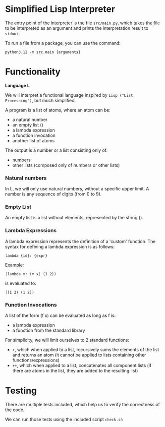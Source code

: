 # Simplified Lisp Interpreter
The entry point of the interpreter is the file `src/main.py`, which takes the file to be interpreted as an argument and prints the interpretation result to `stdout`.

To run a file from a package, you can use the command:
```
python3.12 -m src.main {arguments}
```

# Functionality
**Language L**

We will interpret a functional language inspired by `Lisp ("List Processing")`, but much simplified.

A program is a list of atoms, where an atom can be:
- a natural number
- an empty list ()
- a lambda expression
- a function invocation
- another list of atoms

The output is a number or a list consisting only of:
- numbers
- other lists (composed only of numbers or other lists)

### Natural numbers
In L, we will only use natural numbers, without a specific upper limit. A number is any sequence of digits (from 0 to 9).

### Empty List
An empty list is a list without elements, represented by the string ().

### Lambda Expressions
A lambda expression represents the definition of a 'custom' function. The syntax for defining a lambda expression is as follows:
```
lambda {id}: {expr}
```
Example:
```
(lambda x: (x x) (1 2))
```

is evaluated to:
```
((1 2) (1 2))
```

### Function Invocations

A list of the form (f x) can be evaluated as long as f is:
- a lambda expression
- a function from the standard library

For simplicity, we will limit ourselves to 2 standard functions:
- `+`, which when applied to a list, recursively sums the elements of the list and returns an atom (it cannot be applied to lists containing other functions/expressions)
- `++`, which when applied to a list, concatenates all component lists (if there are atoms in the list, they are added to the resulting list)

# Testing
There are multiple tests included, which help us to verify the correctness of the code.

We can run those tests using the included script `check.sh`
